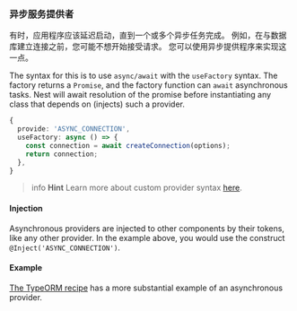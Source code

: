 ### 异步服务提供者

有时，应用程序应该延迟启动，直到一个或多个异步任务完成。
例如，在与数据库建立连接之前，您可能不想开始接受请求。
您可以使用异步提供程序来实现这一点。

The syntax for this is to use `async/await` with the `useFactory` syntax.
The factory returns a `Promise`, and the factory function can `await` asynchronous tasks.
Nest will await resolution of the promise before instantiating any class that depends on (injects) such a provider.

```typescript
{
  provide: 'ASYNC_CONNECTION',
  useFactory: async () => {
    const connection = await createConnection(options);
    return connection;
  },
}
```

> info **Hint** Learn more about custom provider syntax [here](/fundamentals/custom-providers).

#### Injection

Asynchronous providers are injected to other components by their tokens, like any other provider.
In the example above, you would use the construct `@Inject('ASYNC_CONNECTION')`.

#### Example

[The TypeORM recipe](/recipes/sql-typeorm) has a more substantial example of an asynchronous provider.

